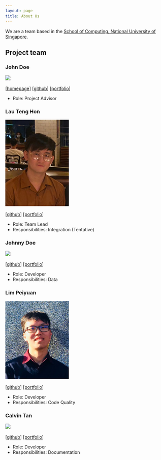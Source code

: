 ```yaml
---
layout: page
title: About Us
---
```


We are a team based in the [School of Computing, National University of Singapore](http://www.comp.nus.edu.sg).


## Project team

### John Doe

<img src="images/johndoe.png" width="200px">

[[homepage](http://www.comp.nus.edu.sg/~damithch)]
[[github](https://github.com/johndoe)]
[[portfolio](team/johndoe.md)]

* Role: Project Advisor

### Lau Teng Hon

<img src="images/th-429b.png" width="200px">

[[github](https://github.com/Th-429B)]
[[portfolio](team/tenghon.md)]

* Role: Team Lead
* Responsibilities: Integration (Tentative)

### Johnny Doe

<img src="images/johndoe.png" width="200px">

[[github](http://github.com/johndoe)] [[portfolio](team/johndoe.md)]

* Role: Developer
* Responsibilities: Data

### Lim Peiyuan

<img src="images/py0000.png" width="200px">

[[github](https://github.com/Py0000)]
[[portfolio](team/johndoe.md)]

* Role: Developer
* Responsibilities: Code Quality

### Calvin Tan

<img src="images/calvintan.png" width="200px">

[[github](https://github.com/Cyn7hius)]
[[portfolio](team/johndoe.md)]

* Role: Developer
* Responsibilities: Documentation
